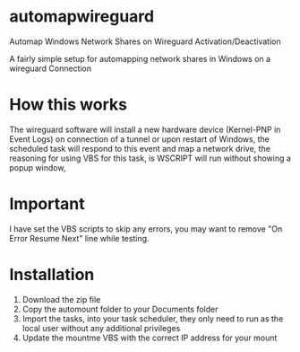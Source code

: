 # automapwireguard
Automap Windows Network Shares on Wireguard Activation/Deactivation

A fairly simple setup for automapping network shares in Windows on a wireguard Connection

# How this works
The wireguard software will install a new hardware device (Kernel-PNP in Event Logs) on connection of a tunnel or upon restart of Windows, the scheduled task will respond to this event and map a network drive, the reasoning for using VBS for this task, is WSCRIPT will run without showing a popup window, 

# Important
I have set the VBS scripts to skip any errors, you may want to remove "On Error Resume Next" line while testing.

# Installation
1. Download the zip file
1. Copy the automount folder to your Documents folder
1. Import the tasks, into your task scheduler, they only need to run as the local user without any additional privileges  
1. Update the mountme VBS with the correct IP address for your mount
